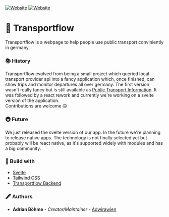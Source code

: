 
[![Website](https://img.shields.io/website?label=transportflow&up_message=online&url=https%3A%2F%2Ftransportflow.online)](https://transportflow.online)
[![Website](https://img.shields.io/website?label=betaseed&up_message=online&url=https%3A%2F%2Fbetaseed.transportflow.online)](https://betaseed.transportflow.online)

# 🦜 Transportflow

Transportflow is a webpage to help people use public transport conviniently in germany.<br>

### 📚 History

Transportflow evolved from being a small project which queried local transport provider api
into a fancy application which, once finished, can show trips and monitor departures all over germany.
The first version wasn't really fancy but is still available as [Public Transport Information](https://github.com/Adwirawien/PublicTransportInformation).
It was followed by a react rework and currently we're working on a svelte version of the application.<br>
Contributions are welcome 🙃

### 🚇 Future

We just released the svelte version of our app. In the future we're planning to
release native apps. The technology is not finally selected yet but probably will be react native,
as it's supported widely with modules and has a big community.

### 🔨 Build with

- [Svelte](https://svelte.dev/)
- [Tailwind CSS](https://tailwindcss.com/)
- [Transportflow Backend](https://github.com/Transportflow/Transportflow-Backend)

### 🖋 Authors

- **Adrian Böhme** - *Creator/Maintainer* - [Adwirawien](https://github.com/Adwirawien)
